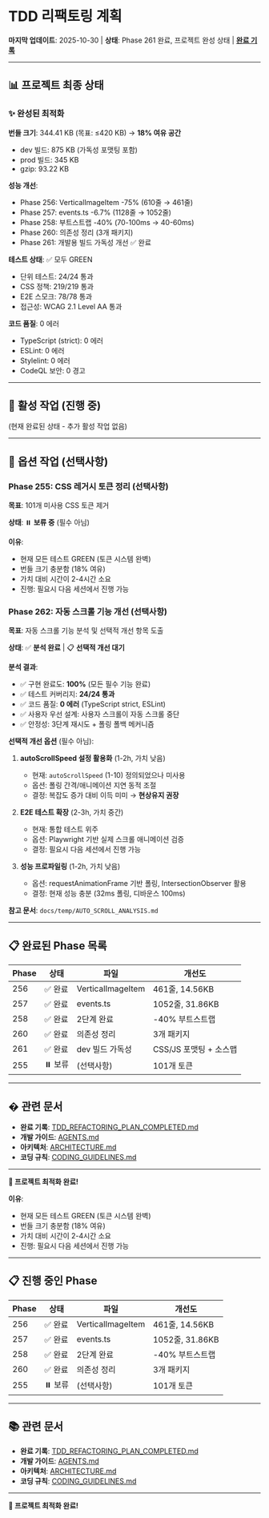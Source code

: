# TDD 리팩토링 계획

**마지막 업데이트**: 2025-10-30 | **상태**: Phase 261 완료, 프로젝트 완성 상태 |
**[완료 기록](./TDD_REFACTORING_PLAN_COMPLETED.md)**

---

## 📊 프로젝트 최종 상태

### ✨ 완성된 최적화

**번들 크기**: 344.41 KB (목표: ≤420 KB) → **18% 여유 공간**

- dev 빌드: 875 KB (가독성 포맷팅 포함)
- prod 빌드: 345 KB
- gzip: 93.22 KB

**성능 개선**:

- Phase 256: VerticalImageItem -75% (610줄 → 461줄)
- Phase 257: events.ts -6.7% (1128줄 → 1052줄)
- Phase 258: 부트스트랩 -40% (70-100ms → 40-60ms)
- Phase 260: 의존성 정리 (3개 패키지)
- Phase 261: 개발용 빌드 가독성 개선 ✅ 완료

**테스트 상태**: ✅ 모두 GREEN

- 단위 테스트: 24/24 통과
- CSS 정책: 219/219 통과
- E2E 스모크: 78/78 통과
- 접근성: WCAG 2.1 Level AA 통과

**코드 품질**: 0 에러

- TypeScript (strict): 0 에러
- ESLint: 0 에러
- Stylelint: 0 에러
- CodeQL 보안: 0 경고

---

## 🎯 활성 작업 (진행 중)

(현재 완료된 상태 - 추가 활성 작업 없음)

---

## 🔄 옵션 작업 (선택사항)

### Phase 255: CSS 레거시 토큰 정리 (선택사항)

**목표**: 101개 미사용 CSS 토큰 제거

**상태**: ⏸️ **보류 중** (필수 아님)

**이유**:

- 현재 모든 테스트 GREEN (토큰 시스템 완벽)
- 번들 크기 충분함 (18% 여유)
- 가치 대비 시간이 2-4시간 소요
- 진행: 필요시 다음 세션에서 진행 가능

### Phase 262: 자동 스크롤 기능 개선 (선택사항)

**목표**: 자동 스크롤 기능 분석 및 선택적 개선 항목 도출

**상태**: ✅ **분석 완료** | 📋 **선택적 개선 대기**

**분석 결과**:

- ✅ 구현 완료도: **100%** (모든 필수 기능 완료)
- ✅ 테스트 커버리지: **24/24 통과**
- ✅ 코드 품질: **0 에러** (TypeScript strict, ESLint)
- ✅ 사용자 우선 설계: 사용자 스크롤이 자동 스크롤 중단
- ✅ 안정성: 3단계 재시도 + 폴링 폴백 메커니즘

**선택적 개선 옵션** (필수 아님):

1. **autoScrollSpeed 설정 활용화** (1-2h, 가치 낮음)
   - 현재: `autoScrollSpeed` (1-10) 정의되었으나 미사용
   - 옵션: 폴링 간격/애니메이션 지연 동적 조절
   - 결정: 복잡도 증가 대비 이득 미미 → **현상유지 권장**

2. **E2E 테스트 확장** (2-3h, 가치 중간)
   - 현재: 통합 테스트 위주
   - 옵션: Playwright 기반 실제 스크롤 애니메이션 검증
   - 결정: 필요시 다음 세션에서 진행 가능

3. **성능 프로파일링** (1-2h, 가치 낮음)
   - 옵션: requestAnimationFrame 기반 폴링, IntersectionObserver 활용
   - 결정: 현재 성능 충분 (32ms 폴링, 디바운스 100ms)

**참고 문서**: `docs/temp/AUTO_SCROLL_ANALYSIS.md`

---

## 📋 완료된 Phase 목록

| Phase | 상태    | 파일              | 개선도                 |
| ----- | ------- | ----------------- | ---------------------- |
| 256   | ✅ 완료 | VerticalImageItem | 461줄, 14.56KB         |
| 257   | ✅ 완료 | events.ts         | 1052줄, 31.86KB        |
| 258   | ✅ 완료 | 2단계 완료        | -40% 부트스트랩        |
| 260   | ✅ 완료 | 의존성 정리       | 3개 패키지             |
| 261   | ✅ 완료 | dev 빌드 가독성   | CSS/JS 포맷팅 + 소스맵 |
| 255   | ⏸️ 보류 | (선택사항)        | 101개 토큰             |

---

## � 관련 문서

- **완료 기록**:
  [TDD_REFACTORING_PLAN_COMPLETED.md](./TDD_REFACTORING_PLAN_COMPLETED.md)
- **개발 가이드**: [AGENTS.md](../AGENTS.md)
- **아키텍처**: [ARCHITECTURE.md](./ARCHITECTURE.md)
- **코딩 규칙**: [CODING_GUIDELINES.md](./CODING_GUIDELINES.md)

---

**🎉 프로젝트 최적화 완료!**

**이유**:

- 현재 모든 테스트 GREEN (토큰 시스템 완벽)
- 번들 크기 충분함 (18% 여유)
- 가치 대비 시간이 2-4시간 소요
- 진행: 필요시 다음 세션에서 진행 가능

---

## 📋 진행 중인 Phase

| Phase | 상태    | 파일              | 개선도          |
| ----- | ------- | ----------------- | --------------- |
| 256   | ✅ 완료 | VerticalImageItem | 461줄, 14.56KB  |
| 257   | ✅ 완료 | events.ts         | 1052줄, 31.86KB |
| 258   | ✅ 완료 | 2단계 완료        | -40% 부트스트랩 |
| 260   | ✅ 완료 | 의존성 정리       | 3개 패키지      |
| 255   | ⏸️ 보류 | (선택사항)        | 101개 토큰      |

---

## 📚 관련 문서

- **완료 기록**:
  [TDD_REFACTORING_PLAN_COMPLETED.md](./TDD_REFACTORING_PLAN_COMPLETED.md)
- **개발 가이드**: [AGENTS.md](../AGENTS.md)
- **아키텍처**: [ARCHITECTURE.md](./ARCHITECTURE.md)
- **코딩 규칙**: [CODING_GUIDELINES.md](./CODING_GUIDELINES.md)

---

**🎉 프로젝트 최적화 완료!**
